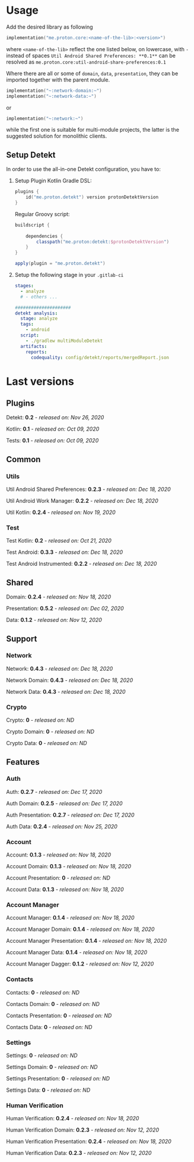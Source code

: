# Usage
Add the desired library as following
```kotlin
implementation("me.proton.core:<name-of-the-lib>:<version>")
```
where `<name-of-the-lib>` reflect the one listed below, on lowercase, with `-` instead of spaces
`Util Android Shared Preferences: **0.1**` can be resolved as `me.proton.core:util-android-share-preferences:0.1`

Where there are all or some of `domain`, `data`, `presentation`, they can be imported together with the parent module.
```kotlin
implementation("~:network-domain:~")
implementation("~:network-data:~")
```
or
```kotlin
implementation("~:network:~")
```
while the first one is suitable for multi-module projects, the latter is the suggested solution for monolithic clients.

## Setup Detekt
In order to use the all-in-one Detekt configuration, you have to:

1. Setup Plugin
    Kotlin Gradle DSL:
    ```kotlin
    plugins {
        id("me.proton.detekt") version protonDetektVersion
    }
    ```
    Regular Groovy script:
    ```groovy
    buildscript {
      
        dependencies {
            classpath("me.proton:detekt:$protonDetektVersion")
        }
    }
    
    apply(plugin = "me.proton.detekt")
    ```
    
2. Setup the following stage in your `.gitlab-ci`

    ```yaml
    stages:
      - analyze
      # - others ...
    
    #####################
    detekt analysis:
      stage: analyze
      tags:
        - android
      script:
        - ./gradlew multiModuleDetekt
      artifacts:
        reports:
          codequality: config/detekt/reports/mergedReport.json
    ```

    


# Last versions

## Plugins

Detekt: **0.2** - _released on: Nov 26, 2020_

Kotlin: **0.1** - _released on: Oct 09, 2020_

Tests: **0.1** - _released on: Oct 09, 2020_

## Common

### Utils

Util Android Shared Preferences: **0.2.3** - _released on: Dec 18, 2020_

Util Android Work Manager: **0.2.2** - _released on: Dec 18, 2020_

Util Kotlin: **0.2.4** - _released on: Nov 19, 2020_

### Test

Test Kotlin: **0.2** - _released on: Oct 21, 2020_

Test Android: **0.3.3** - _released on: Dec 18, 2020_

Test Android Instrumented: **0.2.2** - _released on: Dec 18, 2020_

## Shared

Domain: **0.2.4** - _released on: Nov 18, 2020_

Presentation: **0.5.2** - _released on: Dec 02, 2020_

Data: **0.1.2** - _released on: Nov 12, 2020_

## Support

### Network

Network: **0.4.3** - _released on: Dec 18, 2020_

Network Domain: **0.4.3** - _released on: Dec 18, 2020_

Network Data: **0.4.3** - _released on: Dec 18, 2020_

### Crypto

Crypto: **0** - _released on: ND_

Crypto Domain: **0** - _released on: ND_

Crypto Data: **0** - _released on: ND_

## Features

### Auth

Auth: **0.2.7** - _released on: Dec 17, 2020_

Auth Domain: **0.2.5** - _released on: Dec 17, 2020_

Auth Presentation: **0.2.7** - _released on: Dec 17, 2020_

Auth Data: **0.2.4** - _released on: Nov 25, 2020_

### Account

Account: **0.1.3** - _released on: Nov 18, 2020_

Account Domain: **0.1.3** - _released on: Nov 18, 2020_

Account Presentation: **0** - _released on: ND_

Account Data: **0.1.3** - _released on: Nov 18, 2020_


### Account Manager

Account Manager: **0.1.4** - _released on: Nov 18, 2020_

Account Manager Domain: **0.1.4** - _released on: Nov 18, 2020_

Account Manager Presentation: **0.1.4** - _released on: Nov 18, 2020_

Account Manager Data: **0.1.4** - _released on: Nov 18, 2020_

Account Manager Dagger: **0.1.2** - _released on: Nov 12, 2020_

### Contacts

Contacts: **0** - _released on: ND_

Contacts Domain: **0** - _released on: ND_

Contacts Presentation: **0** - _released on: ND_

Contacts Data: **0** - _released on: ND_


### Settings

Settings: **0** - _released on: ND_

Settings Domain: **0** - _released on: ND_

Settings Presentation: **0** - _released on: ND_

Settings Data: **0** - _released on: ND_

### Human Verification

Human Verification: **0.2.4** - _released on: Nov 18, 2020_

Human Verification Domain: **0.2.3** - _released on: Nov 12, 2020_

Human Verification Presentation: **0.2.4** - _released on: Nov 18, 2020_

Human Verification Data: **0.2.3** - _released on: Nov 12, 2020_
